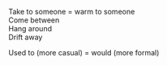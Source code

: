 
Take to someone = warm to someone  
Come between  
Hang around  
Drift away  

Used to (more casual) = would (more formal)